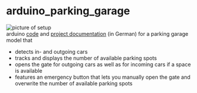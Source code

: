 # arduino_parking_garage
![picture of setup](/img/photo.jpg?raw=true)  
arduino [code](/code.ino) and [project documentation](/documentation.pdf) (in German) for a parking garage model that 
- detects in- and outgoing cars
- tracks and displays the number of available parking spots
- opens the gate for outgoing cars as well as for incoming cars if a space is available
- features an emergency button that lets you manually open the gate and overwrite the number of available parking spots
